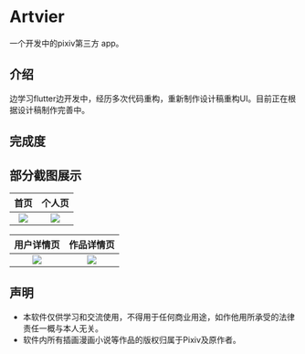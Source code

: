 # Artvier

一个开发中的pixiv第三方 app。

## 介绍

边学习flutter边开发中，经历多次代码重构，重新制作设计稿重构UI。目前正在根据设计稿制作完善中。

## 完成度



## 部分截图展示

|首页|个人页|
|:---:|:---:|
|![](https://yleen.cc/files/images/pixgem/home.PNG)|![](https://yleen.cc/files/images/pixgem/profile.PNG)

|用户详情页|作品详情页|
|:---:|:---:|
|![](https://yleen.cc/files/images/pixgem/user_detail.PNG)|![](https://yleen.cc/files/images/pixgem/artwork_detail.PNG)

## 声明

- 本软件仅供学习和交流使用，不得用于任何商业用途，如作他用所承受的法律责任一概与本人无关。
- 软件内所有插画漫画小说等作品的版权归属于Pixiv及原作者。
